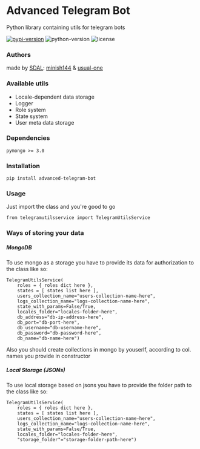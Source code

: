 # Advanced Telegram Bot

Python library containing utils for telegram bots

[![pypi-version](https://img.shields.io/pypi/v/advanced-telegram-bot?style=flat-square)](https://pypi.org/project/advanced-telegram-bot)
![python-version](https://img.shields.io/pypi/pyversions/advanced-telegram-bot?style=flat-square)
![license](https://img.shields.io/pypi/l/advanced-telegram-bot?style=flat-square)

### Authors
made by [SDAL](https://sdal.pw/ "sdal"): 
[minish144](https://github.com/Minish144 "minish144")
& 
[usual-one](https://github.com/usual-one "usual-one")

### Available utils
- Locale-dependent data storage
- Logger
- Role system
- State system
- User meta data storage

### Dependencies
```
pymongo >= 3.0
```

### Installation
```
pip install advanced-telegram-bot
```

### Usage
Just import the class and you're good to go
```
from telegramutilsservice import TelegramUtilsService
```

### Ways of storing your data
##### MongoDB
To use mongo as a storage you have to provide its data for authorization to the class like so:
```
TelegramUtilsService(
	roles = { roles dict here },
	states = [ states list here ],
	users_collection_name="users-collection-name-here",
	logs_collection_name="logs-collection-name-here",
	state_with_params=False/True,
	locales_folder="locales-folder-here",
	db_address="db-ip-address-here",
	db_port="db-port-here",
	db_username="db-username-here",
	db_password="db-password-here",
	db_name="db-name-here")
```
Also you should create collections in mongo by youserlf, according to col. names you provide in constructor

##### Local Storage (JSONs)
To use local storage based on jsons  you have to provide the folder path to the class like so:
```
TelegramUtilsService(
	roles = { roles dict here },
	states = [ states list here ],
	users_collection_name="users-collection-name-here",
	logs_collection_name="logs-collection-name-here",
	state_with_params=False/True,
	locales_folder="locales-folder-here",
	"storage_folder"="storage-folder-path-here")
```
